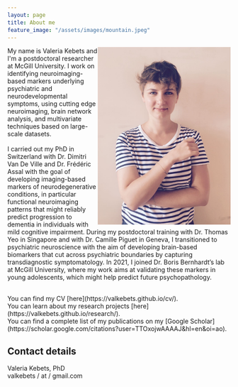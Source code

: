 ```yaml
---
layout: page
title: About me
feature_image: "/assets/images/mountain.jpeg"
---
```



<p align="left">
   <img src="/assets/images/cover.jpg" align="right" height="400" width="300" /> 

My name is Valeria Kebets and I'm a postdoctoral researcher at McGill University. I work on identifying neuroimaging-based markers underlying psychiatric and neurodevelopmental symptoms, using cutting edge neuroimaging, brain network analysis, and multivariate techniques based on large-scale datasets. <br/>
<br/>
I carried out my PhD in Switzerland with Dr. Dimitri Van De Ville and Dr. Frédéric Assal with the goal of developing imaging-based markers of neurodegenerative conditions, in particular functional neuroimaging patterns that might reliably predict progression to dementia in individuals with mild cognitive impairment. During my postdoctoral training with Dr. Thomas Yeo in Singapore and with Dr. Camille Piguet in Geneva, I transitioned to psychiatric neuroscience with the aim of developing brain-based biomarkers that cut across psychiatric boundaries by capturing transdiagnostic symptomatology. In 2021, I joined Dr. Boris Bernhardt’s lab at McGill University, where my work aims at validating these markers in young adolescents, which might help predict future psychopathology. <br/>
</p>

<br clear="left"/>  
You can find my CV [here](https://valkebets.github.io/cv/).<br/>
You can learn about my research projects [here](https://valkebets.github.io/research/).<br/>
You can find a complete list of my publications on my [Google Scholar](https://scholar.google.com/citations?user=TTOxojwAAAAJ&hl=en&oi=ao).<br/>

## Contact details
Valeria Kebets, PhD<br/>
valkebets / at / gmail.com <br/><br/>


  
